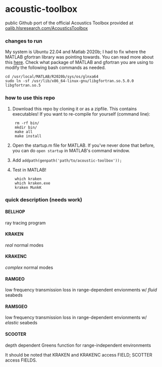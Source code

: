 # acoustic-toolbox
public Github port of the official Acoustics Toolbox provided at [oalib.hlsresearch.com/AcousticsToolbox](https://oalib.hlsresearch.com/AcousticsToolbox)

### changes to run
My system is Ubuntu 22.04 and Matlab 2020b; I had to fix where the MATLAB gfortran library was pointing towards. You can read more about this [here](https://stackoverflow.com/questions/9628273/libgfortran-version-gfortran-1-4-not-found). Check what package of MATLAB and gfortran you are using to modify the following bash commands as needed.

	cd /usr/local/MATLAB/R2020b/sys/os/glnxa64
	sudo ln -sf /usr/lib/x86_64-linux-gnu/libgfortran.so.5.0.0 libgfortran.so.5

### how to use this repo

1. Download this repo by cloning it or as a zipfile. This contains executables! If you want to re-compile for yourself (command line):

		rm -rf bin/
		mkdir bin/
		make all
		make install

2. Open the startup.m file for MATLAB. If you've never done that before, you can do `open startup` in MATLAB's command window.
3. Add `addpath(genpath('path/to/acoustic-toolbox'));`
4. Test in MATLAB!

		which kraken
		which kraken.exe
		kraken MunkK
		
### quick description (needs work)

#### BELLHOP
ray tracing program

#### KRAKEN
_real_ normal modes

#### KRAKENC
_complex_ normal modes

#### RAMGEO
low frequency transmission loss in range-dependent envionments w/ _fluid_ seabeds

#### RAMSGEO
low frequency transmission loss in range-dependent envionments w/ _elastic_ seabeds

#### SCOOTER
depth dependent Greens function for range-independent environments

It should be noted that KRAKEN and KRAKENC access FIELD; SCOTTER access FIELDS.
